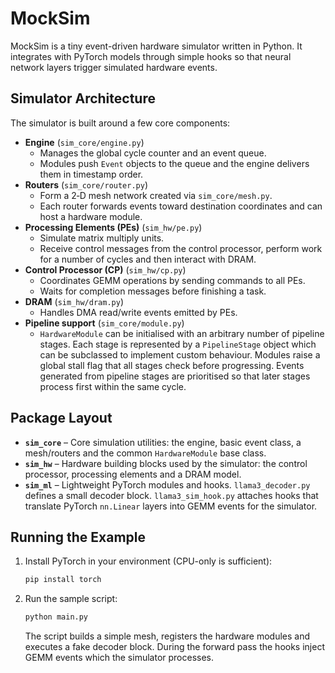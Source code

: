 # MockSim

MockSim is a tiny event-driven hardware simulator written in Python. It integrates with PyTorch models through simple hooks so that neural network layers trigger simulated hardware events.

## Simulator Architecture

The simulator is built around a few core components:

* **Engine** (`sim_core/engine.py`)
  * Manages the global cycle counter and an event queue.
  * Modules push `Event` objects to the queue and the engine delivers them in timestamp order.
* **Routers** (`sim_core/router.py`)
  * Form a 2‑D mesh network created via `sim_core/mesh.py`.
  * Each router forwards events toward destination coordinates and can host a hardware module.
* **Processing Elements (PEs)** (`sim_hw/pe.py`)
  * Simulate matrix multiply units.
  * Receive control messages from the control processor, perform work for a number of cycles and then interact with DRAM.
* **Control Processor (CP)** (`sim_hw/cp.py`)
  * Coordinates GEMM operations by sending commands to all PEs.
  * Waits for completion messages before finishing a task.
* **DRAM** (`sim_hw/dram.py`)
  * Handles DMA read/write events emitted by PEs.
* **Pipeline support** (`sim_core/module.py`)
  * `HardwareModule` can be initialised with an arbitrary number of pipeline
    stages.  Each stage is represented by a `PipelineStage` object which can be
    subclassed to implement custom behaviour.  Modules raise a global stall flag
    that all stages check before progressing.  Events generated from pipeline
    stages are prioritised so that later stages process first within the same
    cycle.

## Package Layout

* **`sim_core`** – Core simulation utilities: the engine, basic event class, a mesh/routers and the common `HardwareModule` base class.
* **`sim_hw`** – Hardware building blocks used by the simulator: the control processor, processing elements and a DRAM model.
* **`sim_ml`** – Lightweight PyTorch modules and hooks. `llama3_decoder.py` defines a small decoder block. `llama3_sim_hook.py` attaches hooks that translate PyTorch `nn.Linear` layers into GEMM events for the simulator.

## Running the Example

1. Install PyTorch in your environment (CPU-only is sufficient):
   ```bash
   pip install torch
   ```
2. Run the sample script:
   ```bash
   python main.py
   ```
   The script builds a simple mesh, registers the hardware modules and executes a fake decoder block. During the forward pass the hooks inject GEMM events which the simulator processes.


